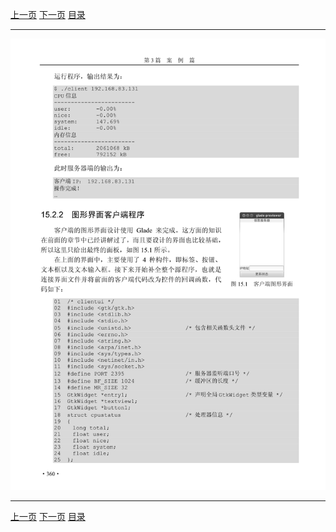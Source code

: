 [上一页](371.md) [下一页](373.md) [目录](../README.md)

***

![372](../images/372.png)

***

[上一页](371.md) [下一页](373.md) [目录](../README.md)
